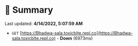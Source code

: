 # 📖 Summary
Last updated: **4/14/2022, 5:07:59 AM**

- `GET` [https://Bhadwa-sala.toxicblte.repl.co](https://Bhadwa-sala.toxicblte.repl.co) - **Down** (6973ms)
